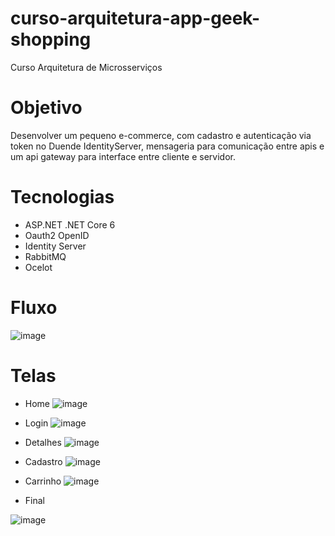 # curso-arquitetura-app-geek-shopping
Curso Arquitetura de Microsserviços

# Objetivo
Desenvolver um pequeno e-commerce, com cadastro e autenticação via token no Duende IdentityServer, mensageria para comunicação entre apis e um api gateway para interface entre cliente e servidor.

# Tecnologias
* ASP.NET .NET Core 6
* Oauth2 OpenID
* Identity Server
* RabbitMQ
* Ocelot

# Fluxo

![image](https://github.com/phillrog/curso-arquitetura-app-geek-shopping/assets/8622005/2f6f0816-4d15-47fe-8143-8eb8074bb464)


# Telas

* Home
![image](https://github.com/phillrog/curso-arquitetura-app-geek-shopping/assets/8622005/d007e102-1d7f-4f18-aeea-c827eb2467bc)


* Login
![image](https://github.com/phillrog/curso-arquitetura-app-geek-shopping/assets/8622005/1836e878-2763-425c-abb5-70d4b3f72bce)


* Detalhes
  ![image](https://github.com/phillrog/curso-arquitetura-app-geek-shopping/assets/8622005/cc3351d1-74e6-4407-a501-c2152a9a0961)


* Cadastro
![image](https://github.com/phillrog/curso-arquitetura-app-geek-shopping/assets/8622005/24341b10-ec31-40c3-a8ed-7c9093b28022)


* Carrinho
![image](https://github.com/phillrog/curso-arquitetura-app-geek-shopping/assets/8622005/d7867acc-5d17-4868-8288-ccd3834c1def)


* Final

![image](https://github.com/phillrog/curso-arquitetura-app-geek-shopping/assets/8622005/b4254c6d-64df-4d62-ab3f-c664abea7cee)



 
